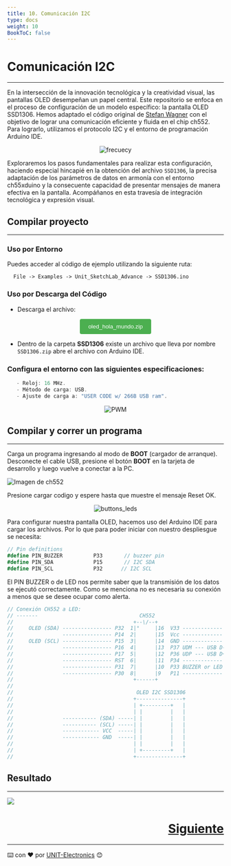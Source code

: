 ```yaml
---
title: 10. Comunicación I2C
type: docs
weight: 10
BookToC: false
---
```


# Comunicación I2C
---
En la intersección de la innovación tecnológica y la creatividad visual, las pantallas OLED desempeñan un papel central. Este repositorio se enfoca en el proceso de configuración de un modelo específico: la pantalla OLED SSD1306. Hemos adaptado el código original de [Stefan Wagner](https://github.com/wagiminator) con el objetivo de lograr una comunicación eficiente y fluida en el chip ch552. Para lograrlo, utilizamos el protocolo I2C y el entorno de programación Arduino IDE.



<p align="center">
    <img src="/docs/10-Comunicacion_I2C/images/oled.png" alt="frecuecy">
</p>

Exploraremos los pasos fundamentales para realizar esta configuración, haciendo especial hincapié en la obtención del archivo `SSD1306`, la precisa adaptación de los parámetros de datos en armonía con el entorno ch55xduino y la consecuente capacidad de presentar mensajes de manera efectiva en la pantalla. Acompáñanos en esta travesía de integración tecnológica y expresión visual.



## Compilar proyecto
---

### Uso por Entorno

Puedes acceder al código de ejemplo utilizando la siguiente ruta:
```arduino
  File -> Examples -> Unit_SketchLab_Advance -> SSD1306.ino
```

### Uso por Descarga del Código


- Descarga el archivo:

<div style="text-align: center;">
    <a href="/docs/10-Comunicacion_I2C/code/SSD1306.zip" download="SSD1306.zip">
        <button style="background-color: #4CAF50; color: white; padding: 10px 20px; border: none; border-radius: 4px; cursor: pointer;">
           oled_hola_mundo.zip
        </button>
    </a>
</div>

- Dentro de la carpeta **SSD1306** existe un archivo que lleva por nombre `SSD1306.zip` abre el archivo con Arduino IDE.

### Configura el entorno con las siguientes especificaciones:
```c
   - Reloj: 16 MHz.
   - Método de carga: USB.
   - Ajuste de carga a: "USER CODE w/ 266B USB ram".

```
<div style="text-align: center;">
  <img src="/docs/9-Controlador_pwm/images/pwm1.png" alt="PWM" />
</div>

## Compilar y correr un programa
---

Carga un programa ingresando al modo de <strong>BOOT</strong> (cargador de arranque). Desconecte el cable USB, presione el botón <strong>BOOT</strong> en la tarjeta de desarrollo y luego vuelve a conectar a la PC.

<img src="/docs/3-Compilador_mcs51/images/pc_ch.png" alt="Imagen de ch552">

Presione cargar codigo y espere hasta que muestre el mensaje Reset OK.

<p align="center">
    <img src="/docs/3-Compilador_mcs51/images/ruin.png" alt="buttons_leds">
</p>



Para configurar nuestra pantalla OLED, hacemos uso del Arduino IDE para cargar los archivos. Por lo que para poder iniciar con nuestro despliesgue se necesita:


```c#
// Pin definitions
#define PIN_BUZZER          P33       // buzzer pin
#define PIN_SDA             P15       // I2C SDA
#define PIN_SCL             P32      // I2C SCL
```


El PIN BUZZER o de LED nos permite saber que la transmisión de los datos se ejecutó correctamente. Como se menciona no es necesaria su conexión a menos que se desee ocupar como alerta.

 


```js
// Conexión CH552 a LED:
// -------                                 CH552
//                                       +--\/--+
//     OLED (SDA) ---------------- P32  1|°     |16  V33 -------------
//                ---------------- P14  2|      |15  Vcc -------------
//     OLED (SCL) ---------------- P15  3|      |14  GND -------------
//                ---------------- P16  4|      |13  P37 UDM --- USB D-
//                ---------------- P17  5|      |12  P36 UDP --- USB D+
//                ---------------- RST  6|      |11  P34 -------------
//                ---------------- P31  7|      |10  P33 BUZZER or LED
//                ---------------- P30  8|      |9   P11 -------------
//                                       +------+
//                                          
//                                        OLED I2C SSD1306
//                                       +---------------+
//                                       | +---------+   |
//                                       | |         |   |
//                ----------- (SDA) -----| |         |   |
//                ----------- (SCL) -----| |         |   |
//                ------------ VCC  -----| |         |   |
//                ------------ GND  -----| |         |   |
//                                       | |         |   |
//                                       | +---------+   |
//                                       +---------------+
```



## Resultado
---

![](/docs/10-Comunicacion_I2C/images/oled2.png)


<div style="text-align: right">
    <h1><a href="/docs/11-comunicacion_neopixels/">Siguiente</a></h>
</div>



---
⌨️ con ❤️ por [UNIT-Electronics](https://github.com/UNIT-Electronics) 😊